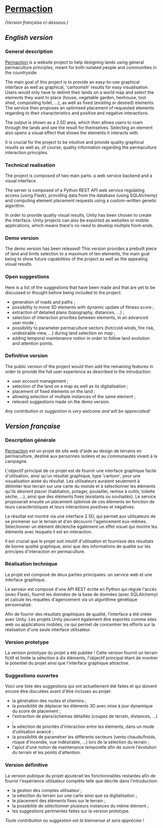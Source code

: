 # [Permaction](https://www.permaction.com/)

*(Version française ci-dessous.)*

## *English version*

### General description

[Permaction](https://www.permaction.com/) is a website project to help designing lands using general permaculture principles, meant for both isolated people and communities in the countryside. 

The main goal of this project is to provide an easy-to-use graphical interface as well as graphical, 'cartoonish' results for easy visualisation. Users would only have to delimit their lands on a world map and select the elements they want to place (house, vegetable garden, henhouse, tool shed, composting toilet, ...), as well as fixed (existing or desired) elements.
The service then proposes an optimised placement of requested elements regarding to their characteristics and positive and negative interactions.

The output is shown as a 2.5D area, which then allows users to roam through the lands and see the result for themselves. Selecting an element also opens a visual effect that shows the elements it interacts with.

It is crucial for the project to be intuitive and provide quality graphical results as well as, of course, quality information regarding the permaculture interaction principles.

### Technical realisation

The project is composed of two main parts: a web service backend and a visual interface.

The server is composed of a Python REST API web service regulating access (using Flask), providing data from the database (using SQLAlchemy) and computing element placement requests using a custom-written genetic algorithm.

In order to provide quality visual results, Unity has been chosen to create the interface. Unity projects can also be exported as websites or mobile applications, which means there's no need to develop multiple front-ends.

### Demo version

The demo version has been released! This version provides a prebuilt piece of land and limits selection to a maximum of ten elements, the main goal being to show future capabilities of the project as well as the appealing visual results.

### Open suggestions

Here is a list of the suggestions that have been made and that are yet to be discussed or thought before being included to the project:
- generation of roads and paths ;
- possibility to move 3D elements with dynamic update of fitness score ;
- extraction of detailed plans (topography, distances, ...) ;
- selection of interaction priorities between elements, in an advanced user mode ;
- possibility to parameter permaculture sectors (hot/cold winds, fire risk, undesirable view, ...) during land selection on map ;
- adding temporal maintenance notion in order to follow land evolution and attention points.

### Definitive version

The public version of the project would then add the remaining features in order to provide the full user experience as described in the introduction:
- user account management ;
- selection of the land on a map as well as its digitalisation ;
- placement of fixed elements on the land ;
- allowing selection of multiple instances of the same element ;
- relevant suggestions made on the demo version.

*Any contribution or suggestion is very welcome and will be appreciated!*

## *Version française*

### Description générale

[Permaction](https://www.permaction.com/) est un projet de site web d'aide au design de terrains en permaculture, destiné aux personnes isolées et au communautés vivant à la campagne.

L'objectif principal de ce projet est de fournir une interface graphique facile d'utilisation, ainsi qu'un résultat graphique, type 'cartoon', pour une visualisation aisée du résultat. Les utilisateurs auraient seulement à délimiter leur terrain sur une carte du monde et à sélectionner les éléments qu'ils désirent placer (habitation, potager, poulailler, remise à outils, toilette sèche, ...), ainsi que des éléments fixes (existants ou souhaités).
Le service proposerait ensuite un placement optimisé de ces éléments en fonction de leurs caractéristiques et leurs interactions positives et négatives.

Le résultat est montré via une interface 2.5D, qui permet aux utilisateurs de se promener sur le terrain et d'en découvrir l'agencement eux-mêmes. Sélectionner un élément déclenche également un effet visuel qui montre les éléments avec lesquels il est en interaction.

Il est crucial que le projet soit intuitif d'utilisation et fournisse des résultats de bonne qualité graphique, ainsi que des informations de qualité sur les principes d'interaction en permaculture.

### Réalisation technique

Le projet est composé de deux parties principales: un service web et une interface graphique.

Le serveur est composé d'une API REST écrite en Python qui régule l'accès (avec Flask), fournit les données de la base de données (avec SQLAlchemy) et calcule les requêtes d'agencement via un algorithme génétique personnalisé.

Afin de fournir des résultats graphiques de qualité, l'interface a été créée avec Unity. Les projets Unity peuvent également être exportés comme sites web ou applications mobiles, ce qui permet de concentrer les efforts sur la réalisation d'une seule interface utilisateur.

### Version prototype

La version prototype du projet a été publiée ! Cette version fournit un terrain fictif et limite la sélection à dix éléments, l'objectif principal étant de montrer le potentiel du projet ainsi que l'interface graphique attractive.

### Suggestions ouvertes

Voici une liste des suggestions qui ont actuellement été faites et qui doivent encore être discutées avant d'être incluses au projet:
- la génération des routes et chemins ;
- la possibilité de déplacer les éléments 3D avec mise à jour dynamique du score de placement ;
- l'extraction de plans/schémas détaillés (coupes de terrain, distances, ...) ;
- la sélection de priorités d'interaction entre les éléments, dans un mode d'utilisation avancé ;
- la possibilité de paramétrer les différents secteurs (vents chauds/froids, risque d'incendie, vue indésirable, ...) lors de la sélection du terrain ;
- l'ajout d'une notion de maintenance temporelle afin de suivre l'évolution du terrain et les points d'attention.

### Version définitive

La version publique du projet ajouterait les fonctionnalités restantes afin de fournir l'expérience utilisateur complète telle que décrite dans l'introduction:
- la gestion des comptes utilisateur ;
- la sélection du terrain sur une carte ainsi que sa digitalisation ;
- le placement des éléments fixes sur le terrain ;
- la possibilité de sélectionner plusieurs instances du même élément ;
- les suggestions pertinentes faites sur la version prototype.

*Toute contribution ou suggestion est la bienvenue et sera appréciée !*
